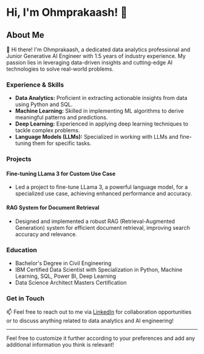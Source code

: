 
# Hi, I'm Ohmprakaash! 👋

## About Me

👋 Hi there! I'm Ohmprakaash, a dedicated data analytics professional and Junior Generative AI Engineer with 1.5 years of industry experience. My passion lies in leveraging data-driven insights and cutting-edge AI technologies to solve real-world problems.

### Experience & Skills

- **Data Analytics:** Proficient in extracting actionable insights from data using Python and SQL.
- **Machine Learning:** Skilled in implementing ML algorithms to derive meaningful patterns and predictions.
- **Deep Learning:** Experienced in applying deep learning techniques to tackle complex problems.
- **Language Models (LLMs):** Specialized in working with LLMs and fine-tuning them for specific tasks.

### Projects

#### Fine-tuning LLama 3 for Custom Use Case

- Led a project to fine-tune LLama 3, a powerful language model, for a specialized use case, achieving enhanced performance and accuracy.

#### RAG System for Document Retrieval

- Designed and implemented a robust RAG (Retrieval-Augmented Generation) system for efficient document retrieval, improving search accuracy and relevance.

### Education

- Bachelor's Degree in Civil Engineering
- IBM Certified Data Scientist with Specialization in Python, Machine Learning, SQL, Power BI, Deep Learning
- Data Science Architect Masters Certification

### Get in Touch

📫 Feel free to reach out to me via [LinkedIn](www.linkedin.com/in/ohmprakaashr) for collaboration opportunities or to discuss anything related to data analytics and AI engineering!

---

Feel free to customize it further according to your preferences and add any additional information you think is relevant!

